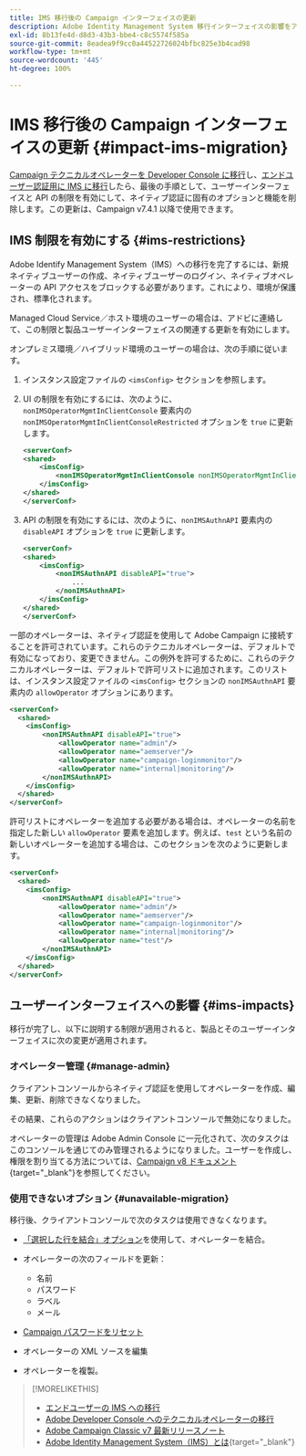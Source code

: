 ```yaml
---
title: IMS 移行後の Campaign インターフェイスの更新
description: Adobe Identity Management System 移行インターフェイスの影響をアクティブ化する方法について説明します
exl-id: 8b13fe4d-d8d3-43b3-bbe4-c8c5574f585a
source-git-commit: 8eadea9f9cc0a44522726024bfbc825e3b4cad98
workflow-type: tm+mt
source-wordcount: '445'
ht-degree: 100%

---
```


# IMS 移行後の Campaign インターフェイスの更新 {#impact-ims-migration}

[Campaign テクニカルオペレーターを Developer Console に移行](ims-migration.md)し、[エンドユーザー認証用に IMS に移行](migrate-users-to-ims.md)したら、最後の手順として、ユーザーインターフェイスと API の制限を有効にして、ネイティブ認証に固有のオプションと機能を削除します。この更新は、Campaign v7.4.1 以降で使用できます。

## IMS 制限を有効にする {#ims-restrictions}

Adobe Identify Management System（IMS）への移行を完了するには、新規ネイティブユーザーの作成、ネイティブユーザーのログイン、ネイティブオペレーターの API アクセスをブロックする必要があります。これにより、環境が保護され、標準化されます。

Managed Cloud Service／ホスト環境のユーザーの場合は、アドビに連絡して、この制限と製品ユーザーインターフェイスの関連する更新を有効にします。

オンプレミス環境／ハイブリッド環境のユーザーの場合は、次の手順に従います。

1. インスタンス設定ファイルの `<imsConfig>` セクションを参照します。
1. UI の制限を有効にするには、次のように、`nonIMSOperatorMgmtInClientConsole` 要素内の `nonIMSOperatorMgmtInClientConsoleRestricted` オプションを `true` に更新します。


   ```xml
   <serverConf>
   <shared>
       <imsConfig>
           <nonIMSOperatorMgmtInClientConsole nonIMSOperatorMgmtInClientConsoleRestricted="true"/>
       </imsConfig>
   </shared>
   </serverConf>
   ```

1. API の制限を有効にするには、次のように、`nonIMSAuthnAPI` 要素内の `disableAPI` オプションを `true` に更新します。

   ```xml
   <serverConf>
   <shared>
       <imsConfig>
           <nonIMSAuthnAPI disableAPI="true">
               ...
           </nonIMSAuthnAPI>
       </imsConfig>
   </shared>
   </serverConf>
   ```

一部のオペレーターは、ネイティブ認証を使用して Adobe Campaign に接続することを許可されています。これらのテクニカルオペレーターは、デフォルトで有効になっており、変更できません。この例外を許可するために、これらのテクニカルオペレーターは、デフォルトで許可リストに追加されます。このリストは、インスタンス設定ファイルの `<imsConfig>` セクションの `nonIMSAuthnAPI` 要素内の `allowOperator` オプションにあります。

```xml
<serverConf>
  <shared>
    <imsConfig>
        <nonIMSAuthnAPI disableAPI="true">
            <allowOperator name="admin"/>
            <allowOperator name="aemserver"/>
            <allowOperator name="campaign-loginmonitor"/>
            <allowOperator name="internal|monitoring"/>
        </nonIMSAuthnAPI>
    </imsConfig>
  </shared>
</serverConf>
```

許可リストにオペレーターを追加する必要がある場合は、オペレーターの名前を指定した新しい `allowOperator` 要素を追加します。例えば、`test` という名前の新しいオペレーターを追加する場合は、このセクションを次のように更新します。

```xml
<serverConf>
  <shared>
    <imsConfig>
        <nonIMSAuthnAPI disableAPI="true">
            <allowOperator name="admin"/>
            <allowOperator name="aemserver"/>
            <allowOperator name="campaign-loginmonitor"/>
            <allowOperator name="internal|monitoring"/>
            <allowOperator name="test"/>
        </nonIMSAuthnAPI>
    </imsConfig>
  </shared>
</serverConf>
```

## ユーザーインターフェイスへの影響 {#ims-impacts}

移行が完了し、以下に説明する制限が適用されると、製品とそのユーザーインターフェイスに次の変更が適用されます。

### オペレーター管理 {#manage-admin}

クライアントコンソールからネイティブ認証を使用してオペレーターを作成、編集、更新、削除できなくなりました。

その結果、これらのアクションはクライアントコンソールで無効になりました。

オペレーターの管理は Adobe Admin Console に一元化されて、次のタスクはこのコンソールを通じてのみ管理されるようになりました。ユーザーを作成し、権限を割り当てる方法については、[Campaign v8 ドキュメント](https://experienceleague.adobe.com/ja/docs/campaign/campaign-v8/admin/permissions/manage-permissions){target="_blank"}を参照してください。

### 使用できないオプション {#unavailable-migration}

移行後、クライアントコンソールで次のタスクは使用できなくなります。

* [「選択した行を結合」オプション](../../platform/using/updating-data.md#merge-data)を使用して、オペレーターを結合。

* オペレーターの次のフィールドを更新：
   * 名前
   * パスワード
   * ラベル
   * メール

* [Campaign パスワードをリセット](../../production/using/lost-password.md)

* オペレーターの XML ソースを編集

* オペレーターを複製。


>[!MORELIKETHIS]
>
>* [エンドユーザーの IMS への移行](migrate-users-to-ims.md)
>* [Adobe Developer Console へのテクニカルオペレーターの移行](ims-migration.md)
>* [Adobe Campaign Classic v7 最新リリースノート](../../rn/using/latest-release.md)
>* [Adobe Identity Management System（IMS）とは](https://helpx.adobe.com/jp/enterprise/using/identity.html){target="_blank"}
